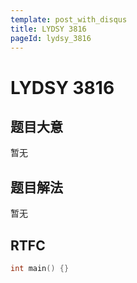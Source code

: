 ```yaml
---
template: post_with_disqus
title: LYDSY 3816
pageId: lydsy_3816
---
```


# LYDSY 3816
<span id="poem"></span><script>$(function(){$.ajax('/api/poem?rnd='+Date.now()+Math.random()).done(function(data){$('#poem').text(data);});});</script>
## 题目大意
暂无

## 题目解法
暂无

## RTFC

```cpp
int main() {}
```
<div id="__comment"></div>

